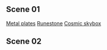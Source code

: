 ## Scene 01

[Metal plates](https://ambientcg.com/view?id=MetalPlates007)
[Runestone](https://sketchfab.com/3d-models/runestone-1aa38beb0c3049a188edf2096a9731fb)
[Cosmic skybox](https://assetstore.unity.com/packages/2d/textures-materials/sky/skybox-series-free-103633)

## Scene 02


